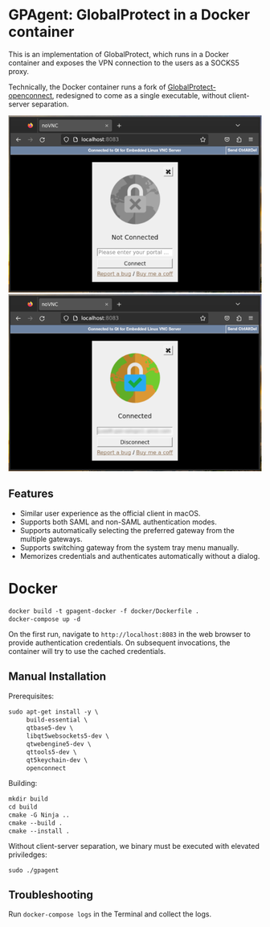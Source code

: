 # GPAgent: GlobalProtect in a Docker container

This is an implementation of GlobalProtect, which runs in a Docker container and exposes the VPN connection to the users as a SOCKS5 proxy.

Technically, the Docker container runs a fork of [GlobalProtect-openconnect](https://github.com/yuezk/GlobalProtect-openconnect), redesigned to come as a single executable, without client-server separation.

<img src="screenshots/screenshot1.png"><img src="screenshots/screenshot2.png">

## Features

- Similar user experience as the official client in macOS.
- Supports both SAML and non-SAML authentication modes.
- Supports automatically selecting the preferred gateway from the multiple gateways.
- Supports switching gateway from the system tray menu manually.
- Memorizes credentials and authenticates automatically without a dialog.

# Docker
 
```
docker build -t gpagent-docker -f docker/Dockerfile .
docker-compose up -d
```
 
 On the first run, navigate to `http://localhost:8083` in the web browser to provide authentication credentials. On subsequent invocations, the container will  try to use the cached credentials.

## Manual Installation

Prerequisites:

```
sudo apt-get install -y \
     build-essential \
     qtbase5-dev \
     libqt5websockets5-dev \
     qtwebengine5-dev \
     qttools5-dev \
     qt5keychain-dev \
     openconnect
```

Building:

```
mkdir build
cd build
cmake -G Ninja ..
cmake --build .
cmake --install .
```

Without client-server separation, we binary must be executed with elevated priviledges:

```
sudo ./gpagent
```

## Troubleshooting

Run `docker-compose logs` in the Terminal and collect the logs.

